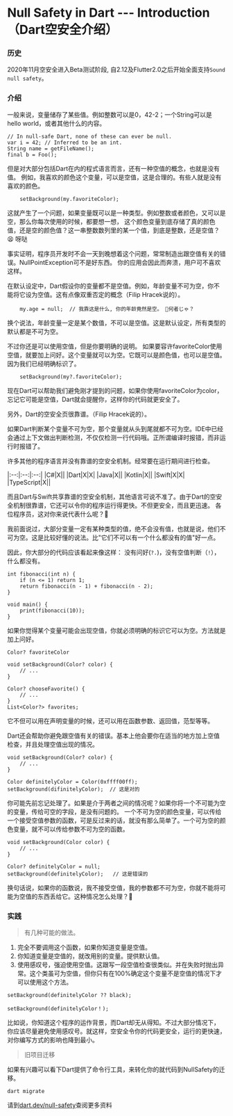 Null Safety in Dart --- Introduction （Dart空安全介绍）
========

### 历史
2020年11月空安全进入Beta测试阶段, 自2.12及Flutter2.0之后开始全面支持`Sound null safety`。

### 介绍

一般来说，变量储存了某些值。例如整数可以是0，42-2；一个String可以是 hello world，或者其他什么的内容。

```
// In null-safe Dart, none of these can ever be null.
var i = 42; // Inferred to be an int.
String name = getFileName();
final b = Foo();
```
但是对大部分包括Dart在内的程式语言而言，还有一种空值的概念，也就是没有值。
例如，我喜欢的颜色这个变量，可以是空值，这是合理的。有些人就是没有喜欢的颜色。

```
    setBackground(my.favoriteColor); 
```

这就产生了一个问题，如果变量既可以是一种类型。例如整数或者颜色，又可以是空，那么你每次使用的时候，都要想一想，
这个颜色变量到底存储了真的颜色值，还是空的颜色值？这一串整数数列里的某一个值，到底是整数，还是空值？ 😫 呀哒

事实证明，程序员开发时不会一天到晚想着这个问题，常常制造出跟空值有关的错误。NullPointException可不是好东西。 你的应用会因此而奔溃，用户可不喜欢这样。


在默认设定中，Dart假设你的变量都不是空值。例如，年龄变量不可为空，你不能将它设为空值。这有点像双重否定的概念（Filip Hracek说的）。

```
    my.age = null;  // 我靠这是什么, 你的年龄竟然是空。 🤔️何者じゃ？
```

换个说法，年龄变量一定是某个数值，不可以是空值。这是默认设定，所有类型的默认都是不可为空。 


不过你还是可以使用空值，但是你要明确的说明。 如果要容许favoriteColor使用空值，就要加上问好。这个变量就可以为空。它既可以是颜色值，也可以是空值。因为我们已经明确标识了。

```
    setBackground(my?.favoriteColor); 
```

现在Dart可以帮助我们避免刚才提到的问题，如果你使用favoriteColor为color，忘记它可能是空值，Dart就会提醒你，这样你的代码就更安全了。

另外，Dart的空安全页很靠谱。（Filip Hracek说的）。 

如果Dart判断某个变量不可为空，那个变量就从头到尾就都不可为空。IDE中已经会通过上下文做出判断检测，不仅仅检测一行代码哦。正所谓编译时报错，而非运行时报错了。


许多其他的程序语言并没有靠谱的空安全机制。经常要在运行期间进行检查。

|:--:|:--:|:--:|
|C#|X||
|Dart|X|X|
|Java|X||
|Kotlin|X||
|Swift|X|X|
|TypeScript|X||

而且Dart与Swift共享靠谱的空安全机制，其他语言可说不准了。由于Dart的空安全机制很靠谱，它还可以令你的程序运行得更快。不但更安全，而且更迅速。
各位程序员，这对你来说代表什么呢？🚀


我前面说过，大部分变量一定有某种类型的值，绝不会没有值，也就是说，他们不可为空。这是比较好懂的说法。比"它们不可以有一个什么都没有的值"好一点。


因此，你大部分的代码应该看起来像这样： 没有问好(`?.`)，没有空值判断（`!`），什么都没有。

```
int fibonacci(int n) {
    if (n <= 1) return 1;
    return fibonacci(n - 1) + fibonacci(n - 2);
} 

void main() {
    print(fibonacci(10));
}
```


如果你觉得某个变量可能会出现空值，你就必须明确的标识它可以为空。方法就是加上问好。

```
Color? favoriteColor 

void setBackground(Color? color) {
    // ...
}

Color? chooseFavorite() {
    // ...
}
List<Color?> favorites;
```

它不但可以用在声明变量的时候，还可以用在函数参数、返回值，范型等等。


Dart还会帮助你避免跟空值有关的错误。基本上他会要你在适当的地方加上空值检查，并且处理空值出现的情况。

```
void setBackground(Color? color) {
    // ...
}

Color definitelyColor = Color(0xffff00ff);
setBackground(difinitelyColor);  // 这是对的

```

你可能先前忘记处理了。如果是介于两者之间的情况呢？如果你将一个不可能为空的变量，传给可空的字段，是没有问题的。
一个不可为空的颜色变量，可以传给一个接受空值参数的函数，可是反过来的话，就没有那么简单了。一个可为空的颜色变量，就不可以传给参数不可为空的函数。

```
void setBackground(Color color) {
    // ...
} 

Color? definitelyColor = null;
setBackground(definitelyColor);   // 这是错误的
```


换句话说，如果你的函数说，我不接受空值，我的参数都不可为空，你就不能将可能为空值的东西丢给它。这种情况怎么处理？🤔️


### 实践 

> 有几种可能的做法。

1. 完全不要调用这个函数，如果你知道变量是空值。
2. 你知道变量是空值的，就改用别的变量。提供默认值。
3. 使用感叹号，强迫使用空值。这跟写一段空值检查很类似。并在失败时抛出异常。这个类虽可为空值，但你只有在100%确定这个变量不是空值的情况下才可以使用这个方法。

``` 
setBackground(definitelyColor ?? black);

setBackground(definitelyColor！);
```

比如说，你知道这个程序的运作背景，而Dart却无从得知。不过大部分情况下，你应该尽量避免使用感叹号。就这样，空安全令你的代码更安全，运行的更快速，对你编写方式的影响也降到最小。


> 旧项目迁移

如果有兴趣可以看下Dart提供了命令行工具，来转化你的就代码到NullSafety的迁移。

```
dart migrate 
```

请到[dart.dev/null-safety](https://dart.dev/null-safety)查阅更多资料